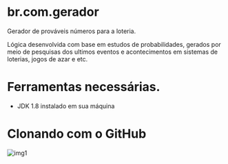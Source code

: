 # br.com.gerador
Gerador de prováveis números para a loteria.


Lógica desenvolvida com base em estudos de probabilidades, gerados por meio de pesquisas dos ultimos eventos e acontecimentos em sistemas de loterias, jogos de azar e etc.  

# Ferramentas necessárias.
- JDK 1.8 instalado em sua máquina 

# Clonando com o GitHub
![img1](https://github.com/PedroHenriGomes/br.com.gerador/tree/master/img/img1.png)
